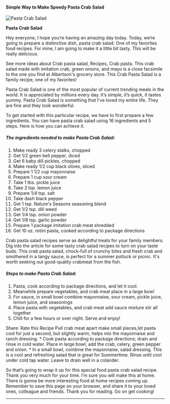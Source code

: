             

#### Simple Way to Make Speedy Pasta Crab Salad

![Pasta Crab Salad](https://img-global.cpcdn.com/recipes/ef3be62dab68a23a/751x532cq70/pasta-crab-salad-recipe-main-photo.jpg)

**Pasta Crab Salad**

Hey everyone, I hope you’re having an amazing day today. Today, we’re going to prepare a distinctive dish, pasta crab salad. One of my favorites food recipes. For mine, I am going to make it a little bit tasty. This will be really delicious.

See more ideas about Crab pasta salad, Recipes, Crab pasta. This crab salad made with imitation crab, green onions, and mayo is a close facsimile to the one you find at Albertson's grocery store. This Crab Pasta Salad is a family recipe, one of my favorites!

Pasta Crab Salad is one of the most popular of current trending meals in the world. It is appreciated by millions every day. It’s simple, it’s quick, it tastes yummy. Pasta Crab Salad is something that I’ve loved my entire life. They are fine and they look wonderful.

To get started with this particular recipe, we have to first prepare a few ingredients. You can have pasta crab salad using 16 ingredients and 5 steps. Here is how you can achieve it.

##### The ingredients needed to make Pasta Crab Salad:

1.  Make ready 3 celery stalks, chopped
2.  Get 1/2 green bell pepper, diced
3.  Get 6 baby dill pickles, chopped
4.  Make ready 1/2 cup black olives, sliced
5.  Prepare 1 1/2 cup mayonnaise
6.  Prepare 1 cup sour cream
7.  Take 1 tbs. pickle juice
8.  Take 2 tsp. lemon juice
9.  Prepare 1/4 tsp. salt
10.  Take dash black pepper
11.  Get 1 tsp. Nature's Seasons seasoning blend
12.  Get 1/2 tsp. dill weed
13.  Get 1/4 tsp. onion powder
14.  Get 1/8 tsp. garlic powder
15.  Prepare 1 package imitation crab meat shredded
16.  Get 10 oz. rotini pasta, cooked according to package directions

Crab pasta salad recipes serve as delightful treats for your family members. Dig into the article for some tasty crab salad recipes to turn on your taste buds. This crab pasta salad, chock-full of crunchy bites and fresh crab and smothered in a tangy sauce, is perfect for a summer potluck or picnic. It's worth seeking out good-quality crabmeat from the fish.

##### Steps to make Pasta Crab Salad:

1.  Pasta, cook according to package directions, and let it cool.
2.  Meanwhile prepare vegetables, and crab meat place in a large bowl
3.  For sauce, in small bowl combine mayonnaise, sour cream, pickle juice, lemon juice, and seasonings
4.  Place pasta with vegetables, and crab meat add sauce mixture stir all together
5.  Chill for a few hours or over night. Serve and enjoy!

Share: Rate this Recipe Pull crab meat apart make small pieces,let pasta cool for just a second, but slightly warm, helps mix the mayonnaise and ranch dressing. \* Cook pasta according to package directions; drain and rinse in cold water. Place in large bowl; add the crab, celery, green pepper and onion. \* In a small bowl, combine the mayonnaise, salad dressing. This is a cool and refreshing salad that is great for Summertime. Rinse until cool under cold tap water. Leave to drain well in a colander.

So that’s going to wrap it up for this special food pasta crab salad recipe. Thank you very much for your time. I’m sure you will make this at home. There is gonna be more interesting food at home recipes coming up. Remember to save this page on your browser, and share it to your loved ones, colleague and friends. Thank you for reading. Go on get cooking!

* * *